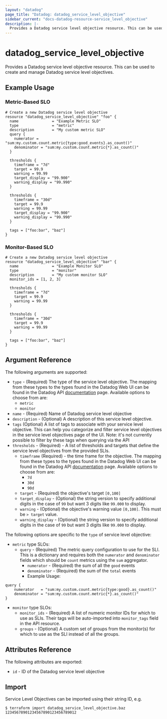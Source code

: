 ```yaml
---
layout: "datadog"
page_title: "Datadog: datadog_service_level_objective"
sidebar_current: "docs-datadog-resource-service_level_objective"
description: |-
  Provides a Datadog service level objective resource. This can be used to create and manage service level objectives.
---
```


# datadog_service_level_objective

Provides a Datadog service level objective resource. This can be used to create and manage Datadog service level objectives.

## Example Usage

### Metric-Based SLO
```hcl
# Create a new Datadog service level objective
resource "datadog_service_level_objective" "foo" {
  name               = "Example Metric SLO"
  type               = "metric"
  description        = "My custom metric SLO"
  query {
    numerator = "sum:my.custom.count.metric{type:good_events}.as_count()"
    denominator = "sum:my.custom.count.metric{*}.as_count()"
  }

  thresholds {
    timeframe = "7d"
    target = 99.9
    warning = 99.99
    target_display = "99.900"
    warning_display = "99.990"
  }

  thresholds {
    timeframe = "30d"
    target = 99.9
    warning = 99.99
    target_display = "99.900"
    warning_display = "99.990"
  }

  tags = ["foo:bar", "baz"]
}
```

### Monitor-Based SLO
```hcl
# Create a new Datadog service level objective
resource "datadog_service_level_objective" "bar" {
  name               = "Example Monitor SLO"
  type               = "monitor"
  description        = "My custom monitor SLO"
  monitor_ids = [1, 2, 3]

  thresholds {
    timeframe = "7d"
    target = 99.9
    warning = 99.99
  }

  thresholds {
    timeframe = "30d"
    target = 99.9
    warning = 99.99
  }

  tags = ["foo:bar", "baz"]
}
```

## Argument Reference

The following arguments are supported:

* `type` - (Required) The type of the service level objective. The mapping from these types to the types found in the Datadog Web UI can be found in the Datadog API [documentation](https://docs.datadoghq.com/api/v1/service-level-objectives/#create-a-slo-object) page. Available options to choose from are:
    * `metric`
    * `monitor`
* `name` - (Required) Name of Datadog service level objective
* `description` - (Optional) A description of this service level objective.
* `tags` (Optional) A list of tags to associate with your service level objective. This can help you categorize and filter service level objectives in the service level objectives page of the UI. Note: it's not currently possible to filter by these tags when querying via the API
* `thresholds` - (Required) - A list of thresholds and targets that define the service level objectives from the provided SLIs.
    * `timeframe` (Required) - the time frame for the objective. The mapping from these types to the types found in the Datadog Web UI can be found in the Datadog API [documentation](https://docs.datadoghq.com/api/v1/service-level-objectives/#create-a-slo-object) page. Available options to choose from are:
        * `7d`
        * `30d`
        * `90d`
    * `target` - (Required) the objective's target `[0,100]`
    * `target_display` - (Optional) the string version to specify additional digits in the case of `99` but want 3 digits like `99.000` to display.
    * `warning` - (Optional) the objective's warning value `[0,100]`. This must be `> target` value.
    * `warning_display` - (Optional) the string version to specify additional digits in the case of `99` but want 3 digits like `99.000` to display.

The following options are specific to the `type` of service level objective:

* `metric` type SLOs:
    * `query` - (Required) The metric query configuration to use for the SLI. This is a dictionary and requires both the `numerator` and `denominator` fields which should be `count` metrics using the `sum` aggregator.
        * `numerator` - (Required) the sum of all the `good` events
        * `denominator` - (Required) the sum of the `total` events
        * Example Usage:

```hcl
query {
    numerator   = "sum:my.custom.count.metric{type:good}.as_count()"
    denominator = "sum:my.custom.count.metric{*}.as_count()"
}
```

* `monitor` type SLOs:
    * `monitor_ids` - (Required) A list of numeric monitor IDs for which to use as SLIs. Their tags will be auto-imported into `monitor_tags` field in the API resource.
    * `groups` - (Optional) A custom set of groups from the monitor(s) for which to use as the SLI instead of all the groups.


## Attributes Reference

The following attributes are exported:

* `id` - ID of the Datadog service level objective

## Import

Service Level Objectives can be imported using their string ID, e.g.

```
$ terraform import datadog_service_level_objective.baz 12345678901234567890123456789012
```
